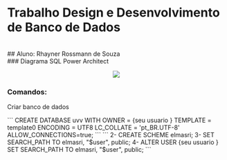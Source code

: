 # Trabalho Design e Desenvolvimento de Banco de Dados 
<br />
## Aluno: Rhayner Rossmann de Souza
<br />
### Diagrama SQL Power Architect

<p align="center"><img src="https://i.imgur.com/sKidXYDl.png"></p>

### Comandos:
  <p>Criar banco de dados</p>
  ```
     CREATE DATABASE uvv WITH OWNER = {seu usuario } TEMPLATE = template0 ENCODING = UTF8 LC_COLLATE = 'pt_BR.UTF-8' ALLOW_CONNECTIONS=true;
  ```
  ```
    2- CREATE SCHEME elmasri;
    3- SET SEARCH_PATH TO elmasri, "$user", public;
    4- ALTER USER {seu usuario } SET SEARCH_PATH TO elmasri, "$user", public;
  ```
